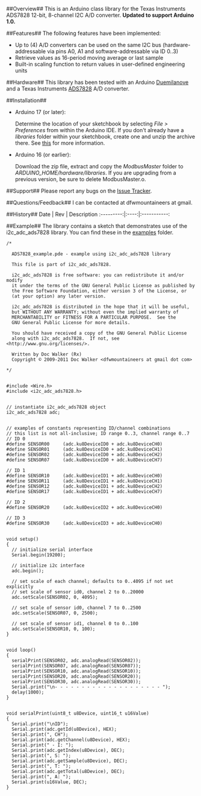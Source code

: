 ##Overview##
This is an Arduino class library for the Texas Instruments ADS7828 12-bit, 8-channel I2C A/D converter. **Updated to support Arduino 1.0.**

##Features##
The following features have been implemented:

  * Up to (4) A/D converters can be used on the same I2C bus (hardware-addressable via pins A0, A1 and software-addressable via ID 0..3)
  * Retrieve values as 16-period moving average or last sample
  * Built-in scaling function to return values in user-defined engineering units

##Hardware##
This library has been tested with an Arduino [Duemilanove](http://www.arduino.cc/en/Main/ArduinoBoardDuemilanove) and a Texas Instruments [ADS7828](http://focus.ti.com/docs/prod/folders/print/ads7828.html) A/D converter.

##Installation##
* Arduino 17 (or later):

  Determine the location of your sketchbook by selecting _File > Preferences_ from within the Arduino IDE. If you don't already have a _libraries_ folder within your sketchbook, create one and unzip the archive there. See [this](http://arduino.cc/blog/?p=313) for more information.

* Arduino 16 (or earlier):

  Download the zip file, extract and copy the _ModbusMaster_ folder to _ARDUINO\_HOME/hardware/libraries_. If you are upgrading from a previous version, be sure to delete ModbusMaster.o.

##Support##
Please report any bugs on the [Issue Tracker](/2-718/i2c_adc_ads7828/issues).

##Questions/Feedback##
I can be contacted at dfwmountaineers at gmail.

##History##
Date       | Rev  | Description
:---------:|:----:|:-----------:

##Example##
The library contains a sketch that demonstrates use of the i2c\_adc\_ads7828 library. You can find these in the [examples](/2-718/i2c_adc_ads7828/tree/master/examples/) folder.

    /*

      ADS7828_example.pde - example using i2c_adc_ads7828 library
  
      This file is part of i2c_adc_ads7828.
  
      i2c_adc_ads7828 is free software: you can redistribute it and/or modify
      it under the terms of the GNU General Public License as published by
      the Free Software Foundation, either version 3 of the License, or
      (at your option) any later version.
  
      i2c_adc_ads7828 is distributed in the hope that it will be useful,
      but WITHOUT ANY WARRANTY; without even the implied warranty of
      MERCHANTABILITY or FITNESS FOR A PARTICULAR PURPOSE.  See the
      GNU General Public License for more details.
  
      You should have received a copy of the GNU General Public License
      along with i2c_adc_ads7828.  If not, see <http://www.gnu.org/licenses/>.
  
      Written by Doc Walker (Rx)
      Copyright © 2009-2011 Doc Walker <dfwmountaineers at gmail dot com>
  
    */


    #include <Wire.h>
    #include <i2c_adc_ads7828.h>


    // instantiate i2c_adc_ads7828 object
    i2c_adc_ads7828 adc;


    // examples of constants representing ID/channel combinations
    // this list is not all-inclusive; ID range 0..3, channel range 0..7
    // ID 0
    #define SENSOR00     (adc.ku8DeviceID0 + adc.ku8DeviceCH0)
    #define SENSOR01     (adc.ku8DeviceID0 + adc.ku8DeviceCH1)
    #define SENSOR02     (adc.ku8DeviceID0 + adc.ku8DeviceCH2)
    #define SENSOR07     (adc.ku8DeviceID0 + adc.ku8DeviceCH7)

    // ID 1
    #define SENSOR10     (adc.ku8DeviceID1 + adc.ku8DeviceCH0)
    #define SENSOR11     (adc.ku8DeviceID1 + adc.ku8DeviceCH1)
    #define SENSOR12     (adc.ku8DeviceID1 + adc.ku8DeviceCH2)
    #define SENSOR17     (adc.ku8DeviceID1 + adc.ku8DeviceCH7)

    // ID 2
    #define SENSOR20     (adc.ku8DeviceID2 + adc.ku8DeviceCH0)

    // ID 3
    #define SENSOR30     (adc.ku8DeviceID3 + adc.ku8DeviceCH0)


    void setup()
    {
      // initialize serial interface
      Serial.begin(19200);
  
      // initialize i2c interface
      adc.begin();
  
      // set scale of each channel; defaults to 0..4095 if not set explicitly
      // set scale of sensor id0, channel 2 to 0..20000
      adc.setScale(SENSOR02, 0, 4095);
  
      // set scale of sensor id0, channel 7 to 0..2500
      adc.setScale(SENSOR07, 0, 2500);
  
      // set scale of sensor id1, channel 0 to 0..100
      adc.setScale(SENSOR10, 0, 100);
    }


    void loop()
    {
      serialPrint(SENSOR02, adc.analogRead(SENSOR02));
      serialPrint(SENSOR07, adc.analogRead(SENSOR07));
      serialPrint(SENSOR10, adc.analogRead(SENSOR10));
      serialPrint(SENSOR20, adc.analogRead(SENSOR20));
      serialPrint(SENSOR30, adc.analogRead(SENSOR30));
      Serial.print("\n- - - - - - - - - - - - - - - - - - - - ");
      delay(1000);
    }


    void serialPrint(uint8_t u8Device, uint16_t u16Value)
    {
      Serial.print("\nID");
      Serial.print(adc.getId(u8Device), HEX);
      Serial.print(", CH");
      Serial.print(adc.getChannel(u8Device), HEX);
      Serial.print(" - I: ");
      Serial.print(adc.getIndex(u8Device), DEC);
      Serial.print(", S: ");
      Serial.print(adc.getSample(u8Device), DEC);
      Serial.print(", T: ");
      Serial.print(adc.getTotal(u8Device), DEC);
      Serial.print(", A: ");
      Serial.print(u16Value, DEC);
    }
